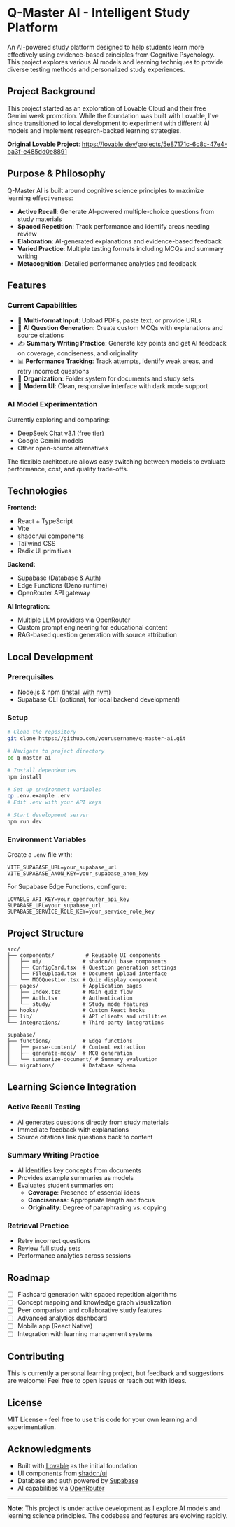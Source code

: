 # Q-Master AI - Intelligent Study Platform

An AI-powered study platform designed to help students learn more effectively using evidence-based principles from Cognitive Psychology. This project explores various AI models and learning techniques to provide diverse testing methods and personalized study experiences.

## Project Background

This project started as an exploration of Lovable Cloud and their free Gemini week promotion. While the foundation was built with Lovable, I've since transitioned to local development to experiment with different AI models and implement research-backed learning strategies.

**Original Lovable Project**: https://lovable.dev/projects/5e87171c-6c8c-47e4-ba3f-e485dd0e8891

## Purpose & Philosophy

Q-Master AI is built around cognitive science principles to maximize learning effectiveness:

- **Active Recall**: Generate AI-powered multiple-choice questions from study materials
- **Spaced Repetition**: Track performance and identify areas needing review
- **Elaboration**: AI-generated explanations and evidence-based feedback
- **Varied Practice**: Multiple testing formats including MCQs and summary writing
- **Metacognition**: Detailed performance analytics and feedback

## Features

### Current Capabilities
- 📄 **Multi-format Input**: Upload PDFs, paste text, or provide URLs
- 🤖 **AI Question Generation**: Create custom MCQs with explanations and source citations
- ✍️ **Summary Writing Practice**: Generate key points and get AI feedback on coverage, conciseness, and originality
- 📊 **Performance Tracking**: Track attempts, identify weak areas, and retry incorrect questions
- 📁 **Organization**: Folder system for documents and study sets
- 🎨 **Modern UI**: Clean, responsive interface with dark mode support

### AI Model Experimentation
Currently exploring and comparing:
- DeepSeek Chat v3.1 (free tier)
- Google Gemini models
- Other open-source alternatives

The flexible architecture allows easy switching between models to evaluate performance, cost, and quality trade-offs.

## Technologies

**Frontend:**
- React + TypeScript
- Vite
- shadcn/ui components
- Tailwind CSS
- Radix UI primitives

**Backend:**
- Supabase (Database & Auth)
- Edge Functions (Deno runtime)
- OpenRouter API gateway

**AI Integration:**
- Multiple LLM providers via OpenRouter
- Custom prompt engineering for educational content
- RAG-based question generation with source attribution

## Local Development

### Prerequisites
- Node.js & npm ([install with nvm](https://github.com/nvm-sh/nvm#installing-and-updating))
- Supabase CLI (optional, for local backend development)

### Setup

```sh
# Clone the repository
git clone https://github.com/yourusername/q-master-ai.git

# Navigate to project directory
cd q-master-ai

# Install dependencies
npm install

# Set up environment variables
cp .env.example .env
# Edit .env with your API keys

# Start development server
npm run dev
```

### Environment Variables

Create a `.env` file with:

```
VITE_SUPABASE_URL=your_supabase_url
VITE_SUPABASE_ANON_KEY=your_supabase_anon_key
```

For Supabase Edge Functions, configure:
```
LOVABLE_API_KEY=your_openrouter_api_key
SUPABASE_URL=your_supabase_url
SUPABASE_SERVICE_ROLE_KEY=your_service_role_key
```

## Project Structure

```
src/
├── components/          # Reusable UI components
│   ├── ui/             # shadcn/ui base components
│   ├── ConfigCard.tsx  # Question generation settings
│   ├── FileUpload.tsx  # Document upload interface
│   └── MCQQuestion.tsx # Quiz display component
├── pages/              # Application pages
│   ├── Index.tsx       # Main quiz flow
│   ├── Auth.tsx        # Authentication
│   └── study/          # Study mode features
├── hooks/              # Custom React hooks
├── lib/                # API clients and utilities
└── integrations/       # Third-party integrations

supabase/
├── functions/          # Edge functions
│   ├── parse-content/  # Content extraction
│   ├── generate-mcqs/  # MCQ generation
│   └── summarize-document/ # Summary evaluation
└── migrations/         # Database schema
```

## Learning Science Integration

### Active Recall Testing
- AI generates questions directly from study materials
- Immediate feedback with explanations
- Source citations link questions back to content

### Summary Writing Practice
- AI identifies key concepts from documents
- Provides example summaries as models
- Evaluates student summaries on:
  - **Coverage**: Presence of essential ideas
  - **Conciseness**: Appropriate length and focus
  - **Originality**: Degree of paraphrasing vs. copying

### Retrieval Practice
- Retry incorrect questions
- Review full study sets
- Performance analytics across sessions

## Roadmap

- [ ] Flashcard generation with spaced repetition algorithms
- [ ] Concept mapping and knowledge graph visualization
- [ ] Peer comparison and collaborative study features
- [ ] Advanced analytics dashboard
- [ ] Mobile app (React Native)
- [ ] Integration with learning management systems

## Contributing

This is currently a personal learning project, but feedback and suggestions are welcome! Feel free to open issues or reach out with ideas.

## License

MIT License - feel free to use this code for your own learning and experimentation.

## Acknowledgments

- Built with [Lovable](https://lovable.dev) as the initial foundation
- UI components from [shadcn/ui](https://ui.shadcn.com/)
- Database and auth powered by [Supabase](https://supabase.com)
- AI capabilities via [OpenRouter](https://openrouter.ai)

---

**Note**: This project is under active development as I explore AI models and learning science principles. The codebase and features are evolving rapidly.